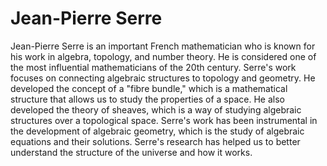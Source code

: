 # Jean-Pierre Serre

Jean-Pierre Serre is an important French mathematician who is known for his work in algebra, topology, and number theory. He is considered one of the most influential mathematicians of the 20th century. Serre's work focuses on connecting algebraic structures to topology and geometry. He developed the concept of a "fibre bundle," which is a mathematical structure that allows us to study the properties of a space. He also developed the theory of sheaves, which is a way of studying algebraic structures over a topological space. Serre's work has been instrumental in the development of algebraic geometry, which is the study of algebraic equations and their solutions. Serre's research has helped us to better understand the structure of the universe and how it works.
